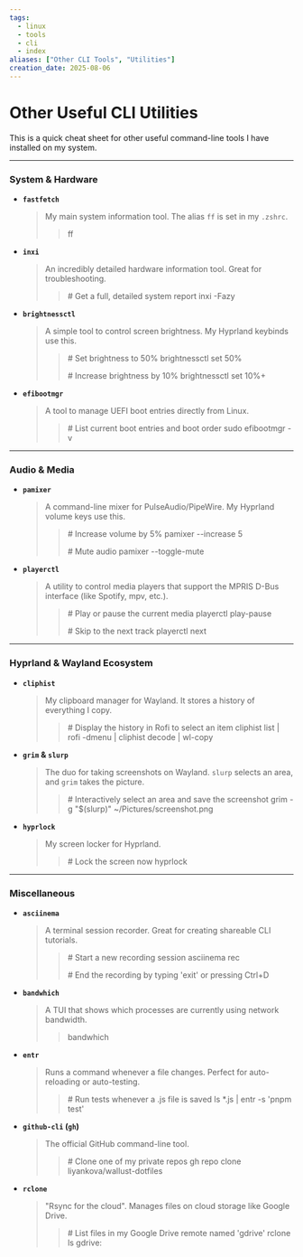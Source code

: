 ```yaml
---
tags:
  - linux
  - tools
  - cli
  - index
aliases: ["Other CLI Tools", "Utilities"]
creation_date: 2025-08-06
---
```


# Other Useful CLI Utilities

This is a quick cheat sheet for other useful command-line tools I have installed on my system.

---
### System & Hardware
- **`fastfetch`**
  > My main system information tool. The alias `ff` is set in my `.zshrc`.
  > > ff

- **`inxi`**
  > An incredibly detailed hardware information tool. Great for troubleshooting.
  > > \# Get a full, detailed system report
  > > inxi -Fazy

- **`brightnessctl`**
  > A simple tool to control screen brightness. My Hyprland keybinds use this.
  > > \# Set brightness to 50%
  > > brightnessctl set 50%
  > >
  > > \# Increase brightness by 10%
  > > brightnessctl set 10%+

- **`efibootmgr`**
  > A tool to manage UEFI boot entries directly from Linux.
  > > \# List current boot entries and boot order
  > > sudo efibootmgr -v

---
### Audio & Media
- **`pamixer`**
  > A command-line mixer for PulseAudio/PipeWire. My Hyprland volume keys use this.
  > > \# Increase volume by 5%
  > > pamixer --increase 5
  > >
  > > \# Mute audio
  > > pamixer --toggle-mute

- **`playerctl`**
  > A utility to control media players that support the MPRIS D-Bus interface (like Spotify, mpv, etc.).
  > > \# Play or pause the current media
  > > playerctl play-pause
  > >
  > > \# Skip to the next track
  > > playerctl next

---
### Hyprland & Wayland Ecosystem
- **`cliphist`**
  > My clipboard manager for Wayland. It stores a history of everything I copy.
  > > \# Display the history in Rofi to select an item
  > > cliphist list | rofi -dmenu | cliphist decode | wl-copy

- **`grim` & `slurp`**
  > The duo for taking screenshots on Wayland. `slurp` selects an area, and `grim` takes the picture.
  > > \# Interactively select an area and save the screenshot
  > > grim -g "$(slurp)" ~/Pictures/screenshot.png

- **`hyprlock`**
  > My screen locker for Hyprland.
  > > \# Lock the screen now
  > > hyprlock

---
### Miscellaneous
- **`asciinema`**
  > A terminal session recorder. Great for creating shareable CLI tutorials.
  > > \# Start a new recording session
  > > asciinema rec
  > >
  > > \# End the recording by typing 'exit' or pressing Ctrl+D

- **`bandwhich`**
  > A TUI that shows which processes are currently using network bandwidth.
  > > bandwhich

- **`entr`**
  > Runs a command whenever a file changes. Perfect for auto-reloading or auto-testing.
  > > \# Run tests whenever a .js file is saved
  > > ls *.js | entr -s 'pnpm test'

- **`github-cli` (`gh`)**
  > The official GitHub command-line tool.
  > > \# Clone one of my private repos
  > > gh repo clone liyankova/wallust-dotfiles

- **`rclone`**
  > "Rsync for the cloud". Manages files on cloud storage like Google Drive.
  > > \# List files in my Google Drive remote named 'gdrive'
  > > rclone ls gdrive: